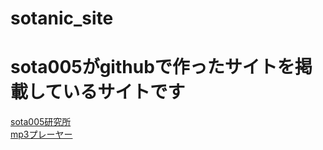 # sotanic_site
<h1>sota005がgithubで作ったサイトを掲載しているサイトです</h1>
<a href="https://soutanic.github.io/sotanic.github.io/">sota005研究所</a>
<br>
<a href="https://soutanic.github.io/sopotify/">mp3プレーヤー</a>
